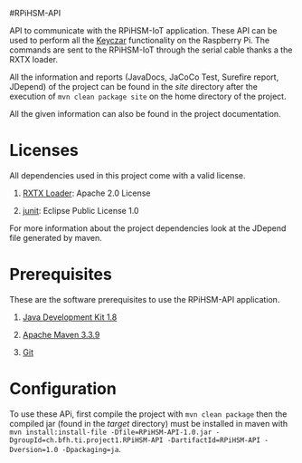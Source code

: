 #RPiHSM-API

API to communicate with the RPiHSM-IoT application. These API can be used to perform all the [Keyczar](https://github.com/google/keyczar/blob/master/LICENSE) functionality on the Raspberry Pi. 
The commands are sent to the RPiHSM-IoT through the serial cable thanks a the RXTX loader. 

All the information and reports (JavaDocs, JaCoCo Test, Surefire report, JDepend) of the project can be found in the *site* directory after the execution of `mvn clean package site`  on the home directory of the project.

All the given information can also be found in the project documentation.

# Licenses
All dependencies used in this project come with a valid license.

1. [RXTX Loader](https://github.com/reines/rxtx): Apache 2.0 License

2. [junit](http://junit.org/junit4/):  Eclipse Public License 1.0

For more information about the project dependencies look at the JDepend file generated by maven.
# Prerequisites
These are the software prerequisites to use the RPiHSM-API application.

1. [Java Development Kit 1.8](http://www.oracle.com/technetwork/java/javase/downloads/index-jsp-138363.html)

2. [Apache Maven 3.3.9](https://maven.apache.org/)

3. [Git](https://git-scm.com/)

# Configuration
To use these APi, first compile the project with `mvn clean package` then the compiled jar (found in the *target* directory) must be installed in maven with ` mvn install:install-file -Dfile=RPiHSM-API-1.0.jar -DgroupId=ch.bfh.ti.project1.RPiHSM-API -DartifactId=RPiHSM-API -Dversion=1.0 -Dpackaging=ja`.